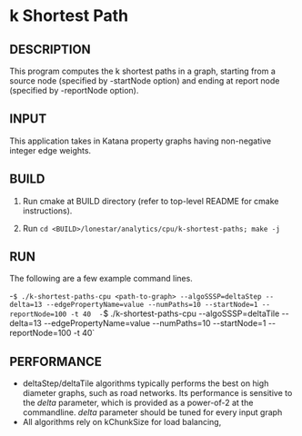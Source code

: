 k Shortest Path
================================================================================

DESCRIPTION 
--------------------------------------------------------------------------------

This program computes the k shortest paths in a graph, starting from a
source node (specified by -startNode option) and ending at report node (specified by -reportNode option).

INPUT
--------------------------------------------------------------------------------

This application takes in Katana property graphs having non-negative integer edge weights.

BUILD
--------------------------------------------------------------------------------

1. Run cmake at BUILD directory (refer to top-level README for cmake instructions).

2. Run `cd <BUILD>/lonestar/analytics/cpu/k-shortest-paths; make -j`

RUN
--------------------------------------------------------------------------------

The following are a few example command lines.

-`$ ./k-shortest-paths-cpu <path-to-graph> --algoSSSP=deltaStep --delta=13 --edgePropertyName=value --numPaths=10 --startNode=1 --reportNode=100 -t 40 
-`$ ./k-shortest-paths-cpu <path-to-graph> --algoSSSP=deltaTile --delta=13 --edgePropertyName=value --numPaths=10 --startNode=1 --reportNode=100 -t 40`

PERFORMANCE  
--------------------------------------------------------------------------------

* deltaStep/deltaTile algorithms typically performs the best on high diameter
  graphs, such as road networks. Its performance is sensitive to the *delta* parameter, which is
  provided as a power-of-2 at the commandline. *delta* parameter should be tuned
  for every input graph
* All algorithms rely on kChunkSize for load balancing, 
